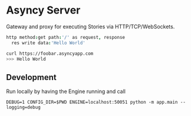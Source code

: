 # Asyncy Server

Gateway and proxy for executing Stories via HTTP/TCP/WebSockets.

```coffee
http method:get path:'/' as request, response
  res write data:'Hello World'
```

```sh
curl https://foobar.asyncyapp.com
>>> Hello World
```


## Development

Run locally by having the Engine running and call

```
DEBUG=1 CONFIG_DIR=$PWD ENGINE=localhost:50051 python -m app.main --logging=debug
```
